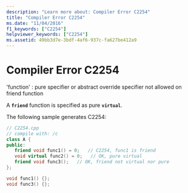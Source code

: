 ```yaml
---
description: "Learn more about: Compiler Error C2254"
title: "Compiler Error C2254"
ms.date: "11/04/2016"
f1_keywords: ["C2254"]
helpviewer_keywords: ["C2254"]
ms.assetid: 49bb3d7e-3bdf-4af6-937c-fa627be412a9
---
```

# Compiler Error C2254

'function' : pure specifier or abstract override specifier not allowed on friend function

A **`friend`** function is specified as pure **`virtual`**.

The following sample generates C2254:

```cpp
// C2254.cpp
// compile with: /c
class A {
public:
   friend void func1() = 0;   // C2254, func1 is friend
   void virtual func2() = 0;   // OK, pure virtual
   friend void func3();   // OK, friend not virtual nor pure
};

void func1() {};
void func3() {};
```
